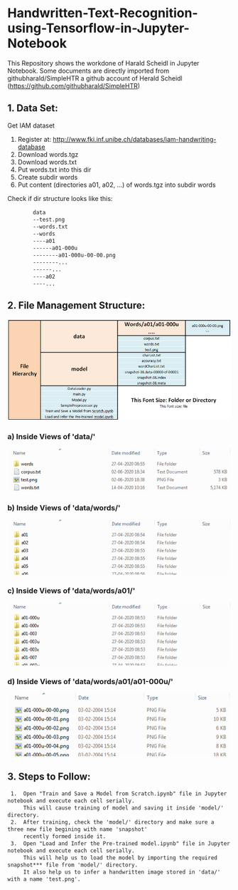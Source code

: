 # Handwritten-Text-Recognition-using-Tensorflow-in-Jupyter-Notebook
This Repository shows the workdone of Harald Scheidl in Jupyter Notebook. 
Some documents are directly imported from githubharald/SimpleHTR a github account of Herald Scheidl
(https://github.com/githubharald/SimpleHTR)
## 1. Data Set:
Get IAM dataset
1. Register at: http://www.fki.inf.unibe.ch/databases/iam-handwriting-database
2. Download words.tgz 
3. Download words.txt
4. Put words.txt into this dir
5. Create subdir words
6. Put content (directories a01, a02, ...) of words.tgz into subdir words

Check if dir structure looks like this:

            data
            --test.png
            --words.txt
            --words
            ----a01
            ------a01-000u
            --------a01-000u-00-00.png
            --------...
            ------...
            ----a02
            ----...
## 2. File Management Structure:
![htr](./doc/FileHierarchy.PNG)
### a) Inside Views of 'data/'
![htr](./doc/data.PNG)
### b) Inside Views of 'data/words/'
![htr](./doc/data-words.PNG)
### c) Inside Views of 'data/words/a01/'
![htr](./doc/data-words-a01.PNG)
### d) Inside Views of 'data/words/a01/a01-000u/'
![htr](./doc/data-words-a01-a01-000u.PNG)
## 3. Steps to Follow:
     1.  Open "Train and Save a Model from Scratch.ipynb" file in Jupyter notebook and execute each cell serially.
         This will cause training of model and saving it inside 'model/' directory.
     2.  After training, check the 'model/' directory and make sure a three new file begining with name 'snapshot'
         recently formed inside it.
     3.  Open "Load and Infer the Pre-trained model.ipynb" file in Jupyter notebook and execute each cell serially.
         This will help us to load the model by importing the required snapshot*** file from 'model/' directory.
         It also help us to infer a handwritten image stored in 'data/' with a name 'test.png'.
